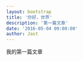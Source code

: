 ```yaml
---
layout: bootstrap
title: '你好，世界'
description: '第一篇文章'
date: '2016-05-04 09:00:00'
author: Jast
---
```

我的第一篇文章
